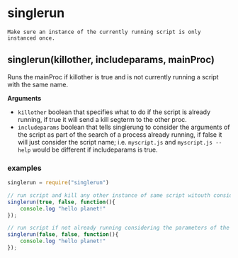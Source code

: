 # singlerun
	Make sure an instance of the currently running script is only instanced once.

## singlerun(killother, includeparams, mainProc)

Runs the mainProc if killother is true and is not currently running a script with the same name.

**Arguments**

* `killother` boolean that specifies what to do if the script is already running, if true it will send a kill segterm to the other proc.
* `includeparams` boolean that tells singlerung to consider the arguments of the script as part of the search of a process already running, if false it will just consider the script name; i.e. `myscript.js` and `myscript.js --help` would be different if includeparams is true.


### examples

```javascript
singlerun = require("singlerun")

// run script and kill any other instance of same script witouth considering the parameters for uniqueness
singlerun(true, false, function(){
	console.log "hello planet!"
});

// run script if not already running considering the parameters of the script
singlerun(false, false, function(){
	console.log "hello planet!"
});
```

